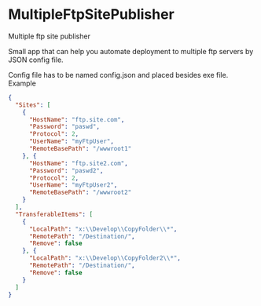 # MultipleFtpSitePublisher
Multiple ftp site publisher

Small app that can help you automate deployment to multiple ftp servers by JSON config file.

Config file has to be named config.json and placed besides exe file.
Example
```json
{
  "Sites": [
    {
      "HostName": "ftp.site.com",
      "Password": "paswd",
      "Protocol": 2,
      "UserName": "myFtpUser",
      "RemoteBasePath": "/wwwroot1"
    }, {
      "HostName": "ftp.site2.com",
      "Password": "paswd2",
      "Protocol": 2,
      "UserName": "myFtpUser2",
      "RemoteBasePath": "/wwwroot2"
    }
  ],
  "TransferableItems": [
    {
      "LocalPath": "x:\\Develop\\CopyFolder\\*",
      "RemotePath": "/Destination/",
      "Remove": false
    }, {
      "LocalPath": "x:\\Develop\\CopyFolder2\\*",
      "RemotePath": "/Destination/",
      "Remove": false
    }
  ]
}
```
